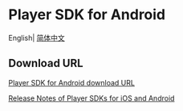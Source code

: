 # Player SDK for Android

English| [简体中文](./README.md)

## Download URL

[Player SDK for Android download URL](https://liteav.sdk.qcloud.com/download/latest/TXLiteAVSDK_Player_Android_latest.zip)

[Release Notes of Player SDKs for iOS and Android](https://cloud.tencent.com/document/product/881/62169)

